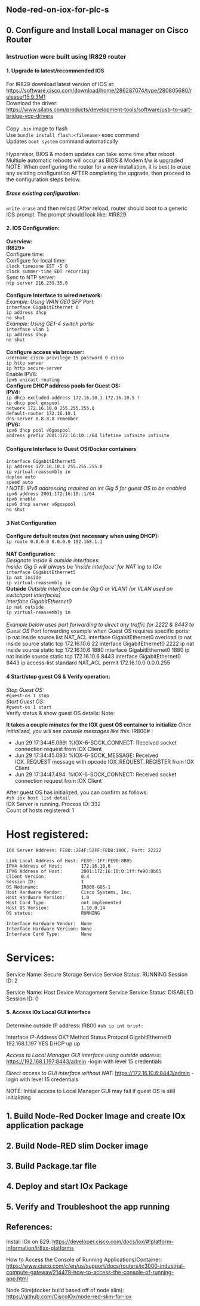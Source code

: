 ## Node-red-on-iox-for-plc-s
 ## 0. Configure and Install Local manager on Cisco Router 
### Instruction were built using IR829 router   
#### 1. Upgrade to latest/recommended IOS
For IR829 download latest version of IOS at:<br/> https://software.cisco.com/download/home/286287074/type/280805680/release/15.9.3M1<br/>
Download the driver:<br/>         https://www.silabs.com/products/development-tools/software/usb-to-uart-bridge-vcp-drivers<br/><br/>
    Copy ```.bin``` image to flash<br/>
    Use ```bundle install flash:<filename>``` exec command<br/>
    Updates ```boot system``` command automatically<br/><br/>
Hypervisor, BIOS & modem updates can take some time after reboot<br/>
Multiple automatic reboots will occur as BIOS & Modem f/w is upgraded<br/>
NOTE: When configuring the router for a new installation, it is best to erase any existing configuration AFTER completing the upgrade, then proceed to the configuration steps below.
##### Erase existing configuration:
```write erase``` and then reload (After reload, router should boot to a generic IOS prompt. The prompt should look like: #IR829
#### 2. IOS Configuration:
**Overview:**<br/>
**IR829>**<br/>
    Configure time:<br/>
    Configure for local time:<br/>
    ```clock timezone EST -5 0```<br/>
     ```clock summer-time EDT recurring```<br/>
  Sync to NTP server:<br/>
     ```ntp server 216.239.35.0```<br/><br/>
**Configure Interface to wired network:**<br/> 
*Example: Using WAN GE0 SFP Port:*<br/>
```interface GigabitEthernet 0```<br/>
```ip address dhcp```<br/>
```no shut```<br/>
*Example: Using GE1-4 switch ports:*<br/>
```interface vlan 1```<br/>
```ip address dhcp```<br/>
```no shut```<br/><br/>
**Configure access via browser:**<br/>
```username cisco privilege 15 password 0 cisco```<br/>
```ip http server```<br/>
```ip http secure-server```<br/>
     Enable IPV6:<br/>
```ipv6 unicast-routing```<br/>
**Configure DHCP address pools for Guest OS:**<br/>
**IPV4:**<br/>
```ip dhcp excluded-address 172.16.10.1 172.16.10.5 !```<br/>
```ip dhcp pool gospool```<br/>
```network 172.16.10.0 255.255.255.0```<br/>
```default-router 172.16.10.1 ```<br/>
```dns-server 8.8.8.8 remember```<br/>
**IPV6:**<br/>
```ipv6 dhcp pool v6gospool```<br/>
```address prefix 2001:172:16:10::/64 lifetime infinite infinite```<br/>
#### Configure Interface to Guest OS/Docker containers<br/>
```interface GigabitEthernet5```<br/>
```ip address 172.16.10.1 255.255.255.0```  
```ip virtual-reassembly in```<br/>
```duplex auto```<br/>
```speed auto```<br/>
 *! NOTE: IPv6 addressing required on int Gig 5 for guest OS to be enabled*<br/>
```ipv6 address 2001:172:16:10::1/64```<br/>
```ipv6 enable```<br/>
```ipv6 dhcp server v6gospool```<br/>
```no shut```<br/>
#### 3 Nat Configuration 
**Configure default routes (not necessary when using DHCP):**<br/> 
```ip route 0.0.0.0 0.0.0.0 192.168.1.1```<br/>    
**NAT Configuration:**<br/> 
*Designate inside & outside interfaces:*<br/>
*Inside: Gig 5 will always be 'inside interface' for NAT'ing to IOx*<br/>
```interface GigabitEthernet5```<br/>
```ip nat inside```<br/>
```ip virtual-reassembly in```<br/>
**Outside**
*Outside interface can be Gig 0 or VLAN1 (or VLAN used on switchport interfaces)*<br/>
*interface GigabitEthernet0*<br/>
```ip nat outside```<br/>
```ip virtual-reassembly in```<br/><br/> 
*Example below uses port forwarding to direct any traffic for 2222 & 8443 to Guest OS*
     Port forwarding example when Guest OS requires specific ports:
     ip nat inside source list NAT_ACL interface GigabitEthernet0 overload
     ip nat inside source static tcp 172.16.10.6 22 interface GigabitEthernet0 2222
     ip nat inside source static tcp 172.16.10.6 1880 interface GigabitEthernet0 1880
     ip nat inside source static tcp 172.16.10.6 8443 interface GigabitEthernet0 8443
     ip access-list standard NAT_ACL permit 172.16.10.0 0.0.0.255
#### 4 Start/stop guest OS & Verify operation:
*Stop Guest OS:*<br/>
```#guest-os 1 stop```<br/>
*Start Guest OS:*<br/>
```#guest-os 1 start```<br/>
Verify status & show guest OS details:
Note:

**It takes a couple minutes for the IOX guest OS container to initialize**
*Once initialized, you will see console messages like this:*
IR800# :
- Jun 29 17:34:45.089: %IOX-6-SOCK_CONNECT: Received socket connection request from IOX Client
- Jun 29 17:34:45.093: %IOX-6-SOCK_MESSAGE: Received IOX_REQUEST message with opcode IOX_REQUEST_REGISTER from IOX Client
- Jun 29 17:34:47.494: %IOX-6-SOCK_CONNECT: Received socket connection request from IOX Client

After guest OS has initialized, you can confirm as follows:<br/>
```#sh iox host list detail```<br/>
IOX Server is running. Process ID: 332<br/>
Count of hosts registered: 1<br/>

Host registered:
===============
    IOX Server Address: FE80::2E4F:52FF:FED8:180C; Port: 22222

    Link Local Address of Host: FE80::1FF:FE90:8B05
    IPV4 Address of Host:       172.16.10.6
    IPV6 Address of Host:       2001:172:16:10:0:1ff:fe90:8b05
    Client Version:             0.4
    Session ID:                 1
    OS Nodename:                IR800-GOS-1
    Host Hardware Vendor:       Cisco Systems, Inc.
    Host Hardware Version:      1.0
    Host Card Type:             not implemented
    Host OS Version:            1.10.0.14
    OS status:                  RUNNING

    Interface Hardware Vendor:  None
    Interface Hardware Version: None
    Interface Card Type:        None


Services:
===============
   Service Name:                 Secure Storage Service
   Service Status:               RUNNING
   Session ID:                   2

   Service Name:                 Host Device Management Service
   Service Status:               DISABLED
   Session ID:                   0
#### 5. Access IOx Local GUI interface 
Determine outside IP address:
 IR800 ```#sh ip int brief:```

Interface                  IP-Address      OK? Method Status                Protocol
GigabitEthernet0           192.168.1.197   YES DHCP   up                    up  

*Access to Local Manager GUI interface using outside address:*
https://192.168.1.197:8443/admin
-login with level 15 credentials

*Direct access to GUI interface without NAT:*
https://172.16.10.6:8443/admin
-login with level 15 credentials

NOTE: Initial access to Local Manager GUI may fail if guest OS is still initializing


## 1. Build Node-Red Docker Image and create IOx application package
## 2. Build Node-RED slim Docker image
## 3. Build Package.tar file 
## 4. Deploy and start IOx Package
## 5. Verify and Troubleshoot the app running 
## References:
Install IOx on 829:
https://developer.cisco.com/docs/iox/#!platform-information/ir8xx-platforms

How to Access the Console of Running Applications/Container:
https://www.cisco.com/c/en/us/support/docs/routers/ic3000-industrial-compute-gateway/214479-how-to-access-the-console-of-running-app.html

Node Slim(docker build based off of node slim):
https://github.com/CiscoIOx/node-red-slim-for-iox

